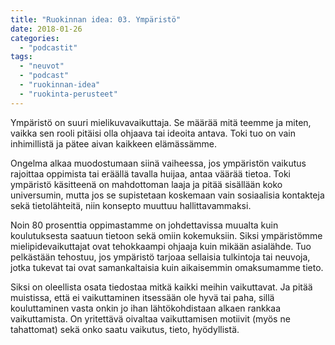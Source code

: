 ```yaml
---
title: "Ruokinnan idea: 03. Ympäristö"
date: 2018-01-26
categories: 
  - "podcastit"
tags: 
  - "neuvot"
  - "podcast"
  - "ruokinnan-idea"
  - "ruokinta-perusteet"
---
```


Ympäristö on suuri mielikuvavaikuttaja. Se määrää mitä teemme ja miten, vaikka sen rooli pitäisi olla ohjaava tai ideoita antava. Toki tuo on vain inhimillistä ja pätee aivan kaikkeen elämässämme.

<!--more-->

Ongelma alkaa muodostumaan siinä vaiheessa, jos ympäristön vaikutus rajoittaa oppimista tai eräällä tavalla huijaa, antaa väärää tietoa. Toki ympäristö käsitteenä on mahdottoman laaja ja pitää sisällään koko universumin, mutta jos se supistetaan koskemaan vain sosiaalisia kontakteja sekä tietolähteitä, niin konsepto muuttuu hallittavammaksi.

Noin 80 prosenttia oppimastamme on johdettavissa muualta kuin koulutuksesta saatuun tietoon sekä omiin kokemuksiin. Siksi ympäristömme mielipidevaikuttajat ovat tehokkaampi ohjaaja kuin mikään asialähde. Tuo pelkästään tehostuu, jos ympäristö tarjoaa sellaisia tulkintoja tai neuvoja, jotka tukevat tai ovat samankaltaisia kuin aikaisemmin omaksumamme tieto.

Siksi on oleellista osata tiedostaa mitkä kaikki meihin vaikuttavat. Ja pitää muistissa, että ei vaikuttaminen itsessään ole hyvä tai paha, sillä kouluttaminen vasta onkin jo ihan lähtökohdistaan alkaen rankkaa vaikuttamista. On yritettävä oivaltaa vaikuttamisen motiivit (myös ne tahattomat) sekä onko saatu vaikutus, tieto, hyödyllistä.
